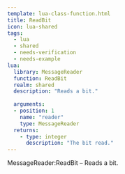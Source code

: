 ```yaml
---
template: lua-class-function.html
title: ReadBit
icon: lua-shared
tags:
  - lua
  - shared
  - needs-verification
  - needs-example
lua:
  library: MessageReader
  function: ReadBit
  realm: shared
  description: "Reads a bit."
  
  arguments:
  - position: 1
    name: "reader"
    type: MessageReader
  returns:
    - type: integer
      description: "The bit read."
---
```


<div class="lua__search__keywords">
MessageReader:ReadBit &#x2013; Reads a bit.
</div>
